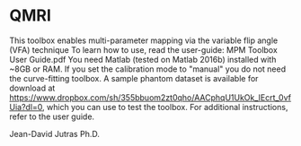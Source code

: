 # QMRI
This toolbox enables multi-parameter mapping via the variable flip angle (VFA) technique
To learn how to use, read the user-guide: MPM Toolbox User Guide.pdf
You need Matlab (tested on Matlab 2016b) installed with ~8GB or RAM. If you set the calibration mode to "manual" 
you do not need the curve-fitting toolbox. A sample phantom dataset is available for download at https://www.dropbox.com/sh/355bbuom2zt0qho/AACphqU1UkOk_IEcrt_0vfUia?dl=0, which you can use to test the toolbox. For additional instructions, refer to the user guide.

Jean-David Jutras
Ph.D.

